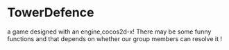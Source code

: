 # TowerDefence
a game designed with an engine,cocos2d-x!
There may be some funny functions and that depends on whether our group members can resolve it !
